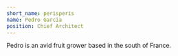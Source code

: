 ```yaml
---
short_name: perisperis
name: Pedro Garcia
position: Chief Architect
---
```

Pedro is an avid fruit grower based in the south of France.